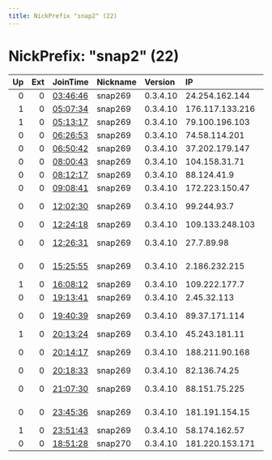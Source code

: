 ```yaml
---
title: NickPrefix "snap2" (22)
---
```


# NickPrefix: "snap2" (22)

|   Up |   Ext | JoinTime                                                                                            | Nickname   | Version   | IP              | AS                                       | CC   |   ORp |   Dirp | OS    | Contact   |   eFamMembers |
|-----:|------:|:----------------------------------------------------------------------------------------------------|:-----------|:----------|:----------------|:-----------------------------------------|:-----|------:|-------:|:------|:----------|--------------:|
|    0 |     0 | [03:46:46](https://metrics.torproject.org/rs.html#details/CDB9F6BB76154D2B914C37D36FB5D23ED9513877) | snap269    | 0.3.4.10  | 24.254.162.144  | Cox Communications Inc.                  | us   | 33061 |      0 | Linux | None      |             1 |
|    1 |     0 | [05:07:34](https://metrics.torproject.org/rs.html#details/C44379D7CE3F9243C5A0BD30B1966D51E8744757) | snap269    | 0.3.4.10  | 176.117.133.216 | KTV Ltd.                                 | ru   | 41369 |      0 | Linux | None      |             1 |
|    1 |     0 | [05:13:17](https://metrics.torproject.org/rs.html#details/E1242C8A70C9DA9B72CF67AD07FF43214844D1BF) | snap269    | 0.3.4.10  | 79.100.196.103  | Vivacom                                  | bg   | 38615 |      0 | Linux | None      |             1 |
|    0 |     0 | [06:26:53](https://metrics.torproject.org/rs.html#details/35B7BCFD4229D1DDD16BF652863600163F57A74E) | snap269    | 0.3.4.10  | 74.58.114.201   | Videotron Telecom Ltee                   | ca   | 45727 |      0 | Linux | None      |             1 |
|    0 |     0 | [06:50:42](https://metrics.torproject.org/rs.html#details/56A7EBD9C586C8CC48A547561B4AD7E52966F897) | snap269    | 0.3.4.10  | 37.202.179.147  | Aria Shatel Company Ltd                  | ir   | 42943 |      0 | Linux | None      |             1 |
|    0 |     0 | [08:00:43](https://metrics.torproject.org/rs.html#details/063164AE6DC742E1FFE1B7086A3E50135A25EA8B) | snap269    | 0.3.4.10  | 104.158.31.71   | ViaNetTV Inc                             | ca   | 40187 |      0 | Linux | None      |             1 |
|    0 |     0 | [08:12:17](https://metrics.torproject.org/rs.html#details/54B672109DFA6BBAB2ACC57A0E3C9BAD5663931C) | snap269    | 0.3.4.10  | 88.124.41.9     | Free SAS                                 | fr   | 37331 |      0 | Linux | None      |             1 |
|    0 |     0 | [09:08:41](https://metrics.torproject.org/rs.html#details/097E96176692491F4E595F3D091A8268E28A7E1E) | snap269    | 0.3.4.10  | 172.223.150.47  | Charter Communications                   | us   | 36947 |      0 | Linux | None      |             1 |
|    0 |     0 | [12:02:30](https://metrics.torproject.org/rs.html#details/BA86E098D6B592994373A1595AC3D6EB1AED7048) | snap269    | 0.3.4.10  | 99.244.93.7     | Rogers Communications Canada Inc.        | ca   | 41501 |      0 | Linux | None      |             1 |
|    0 |     0 | [12:24:18](https://metrics.torproject.org/rs.html#details/995FAAA46F794CA9782EA495FD6835D0B7086A19) | snap269    | 0.3.4.10  | 109.133.248.103 | Proximus NV                              | be   | 42017 |      0 | Linux | None      |             1 |
|    0 |     0 | [12:26:31](https://metrics.torproject.org/rs.html#details/54E763E02748E0AD5C51304FC3B161998EC5075D) | snap269    | 0.3.4.10  | 27.7.89.98      | Hathway IP Over Cable Internet           | in   | 46207 |      0 | Linux | None      |             1 |
|    0 |     0 | [15:25:55](https://metrics.torproject.org/rs.html#details/1B6374976CC8C7DB572CD37B1156799C42F40D55) | snap269    | 0.3.4.10  | 2.186.232.215   | Iran Telecommunication Company PJS       | ir   | 46313 |      0 | Linux | None      |             1 |
|    1 |     0 | [16:08:12](https://metrics.torproject.org/rs.html#details/25385B097564AE6EAF1F338D9B98AA41F1FA2959) | snap269    | 0.3.4.10  | 109.222.177.7   | Orange                                   | fr   | 36463 |      0 | Linux | None      |             1 |
|    0 |     0 | [19:13:41](https://metrics.torproject.org/rs.html#details/C4634E98EFB75D86F592E53D5CA4B5D38A17E744) | snap269    | 0.3.4.10  | 2.45.32.113     | Vodafone Italia S.p.A.                   | it   | 37247 |      0 | Linux | None      |             1 |
|    0 |     0 | [19:40:39](https://metrics.torproject.org/rs.html#details/0641992B8506AF9ACEACA1097C8586F6B9D4DD2A) | snap269    | 0.3.4.10  | 89.37.171.114   | Information Technology Company ITC       | ir   | 39739 |      0 | Linux | None      |             1 |
|    1 |     0 | [20:13:24](https://metrics.torproject.org/rs.html#details/B4EDE14E2DCDD88853045643468E6F2B15A9FFE4) | snap269    | 0.3.4.10  | 45.243.181.11   | LINKdotNET                               | eg   | 43245 |      0 | Linux | None      |             1 |
|    0 |     0 | [20:14:17](https://metrics.torproject.org/rs.html#details/44249C4E30E7669023DBEA9981E4458BE46FD449) | snap269    | 0.3.4.10  | 188.211.90.168  | Information Technology Company ITC       | ir   | 37235 |      0 | Linux | None      |             1 |
|    0 |     0 | [20:18:33](https://metrics.torproject.org/rs.html#details/1AF10BA648FABABD389F6A986CEC461229A1A8FC) | snap269    | 0.3.4.10  | 82.136.74.25    | WWZ Telekom AG                           | ch   | 42439 |      0 | Linux | None      |             1 |
|    0 |     0 | [21:07:30](https://metrics.torproject.org/rs.html#details/C549121990394C01B319D9D37BFF2B111CD6AF0D) | snap269    | 0.3.4.10  | 88.151.75.225   | Next Layer Telekommunikationsdienstleist | at   | 39339 |      0 | Linux | None      |             1 |
|    0 |     0 | [23:45:36](https://metrics.torproject.org/rs.html#details/03ACBE6425C2787D2DAB4C4E7021A124BA5903E6) | snap269    | 0.3.4.10  | 181.191.154.15  | ANDRE LUIZ SILVA DOS SANTOS INFORMATICA  | br   | 43949 |      0 | Linux | None      |             1 |
|    1 |     0 | [23:51:43](https://metrics.torproject.org/rs.html#details/6BCC7B49F8BFC9DAFC77BCF66A5911FDAA652B36) | snap269    | 0.3.4.10  | 58.174.162.57   | Telstra Pty Ltd                          | au   | 46677 |      0 | Linux | None      |             1 |
|    0 |     0 | [18:51:28](https://metrics.torproject.org/rs.html#details/D634BADEBB16393E73C1873A8745B0259AD15D88) | snap270    | 0.3.4.10  | 181.220.153.171 | CLARO S.A.                               | br   | 41381 |      0 | Linux | None      |             1 |

